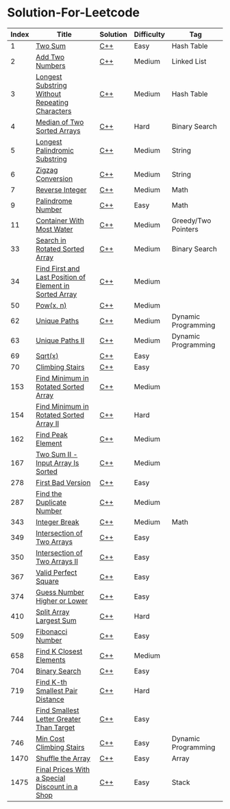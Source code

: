 # Solution-For-Leetcode


| Index | Title | Solution | Difficulty | Tag |
|---| ----- | -------- | ---------- | -------- |
|1|[Two Sum](https://leetcode.cn/problems/two-sum/) | [C++](https://github.com/null1024-ws/Solution-For-Leetcode/blob/4ed85172c03b409f3a10f1669788484cd5ef60de/Solution/Two%20Sum.md)|Easy|Hash Table|
|2|[Add Two Numbers](https://leetcode.cn/problems/add-two-numbers/) | [C++](https://github.com/null1024-ws/Solution-For-Leetcode/blob/75ea212546d6d0e1f853b9d4f0e1df61960a6ed7/Solution/Add%20Two%20Numbers.md)|Medium|Linked List|
|3|[Longest Substring Without Repeating Characters](https://leetcode.cn/problems/longest-substring-without-repeating-characters/) | [C++](https://github.com/null1024-ws/Solution-For-Leetcode/blob/f181062e091d44d507ab58f015c5dab414d75495/Solution/Longest%20Substring%20Without%20Repeating%20Characters.md)|Medium|Hash Table|
|4|[Median of Two Sorted Arrays](https://leetcode.cn/problems/median-of-two-sorted-arrays/) | [C++](https://github.com/null1024-ws/Solution-For-Leetcode/blob/1291804a3b7fea850905745be6044b63286c3ec7/Solution/Median%20of%20Two%20Sorted%20Arrays.md)|Hard|Binary Search|
|5|[Longest Palindromic Substring](https://leetcode.cn/problems/longest-palindromic-substring/) | [C++](https://github.com/null1024-ws/Solution-For-Leetcode/blob/a0720b8f30f8bf0c8ceda67d24bec44c518b1613/Solution/Longest%20Palindromic%20Substring.md)|Medium|String|
|6|[Zigzag Conversion](https://leetcode.cn/problems/zigzag-conversion/) | [C++](https://github.com/null1024-ws/Solution-For-Leetcode/blob/7aebd9318aaffb68c957486f77c8e5b5d1eb014f/Solution/Zigzag%20Conversion.md)|Medium|String|
|7|[Reverse Integer](https://leetcode.cn/problems/reverse-integer/) | [C++](https://github.com/null1024-ws/Solution-For-Leetcode/blob/8ed6e445196718caf4f888ea1b39fdb7ca6cf8c3/Solution/Reverse%20Integer.md)|Medium|Math|
|9|[Palindrome Number](https://leetcode.cn/problems/palindrome-number/) | [C++](https://github.com/null1024-ws/Solution-For-Leetcode/blob/007ad8f98281431936fb6e939bb0614ef6fd7fad/Solution/Palindrome%20Number.md)|Easy|Math|
|11|[Container With Most Water](https://leetcode.cn/problems/container-with-most-water/) | [C++](https://github.com/null1024-ws/Solution-For-Leetcode/blob/e0b548c75c798ecb4e4568f4932b383c08dbe583/Solution/Container%20With%20Most%20Water.md)|Medium|Greedy/Two Pointers|
|33|[Search in Rotated Sorted Array](https://leetcode.cn/problems/search-in-rotated-sorted-array/) | [C++](https://github.com/null1024-ws/Solution-For-Leetcode/blob/a290c20a428fc8ab3899ea0c58e25932d2396c13/Solution/Search%20in%20Rotated%20Sorted%20Array.md)|Medium|Binary Search|
|34|[Find First and Last Position of Element in Sorted Array](https://leetcode.cn/problems/find-first-and-last-position-of-element-in-sorted-array/) | [C++](https://github.com/null1024-ws/Solution-For-Leetcode/blob/2a1b816eac0945187e849d3e6e20438aa3ad7715/Solution/Find%20First%20and%20Last%20Position%20of%20Element%20in%20Sorted%20Array.md)|Medium|
|50|[Pow(x, n)](https://leetcode.cn/problems/powx-n/) | [C++](https://github.com/null1024-ws/Solution-For-Leetcode/blob/6499744f0c53a6906e034a0a4c495a342dad1ff0/Solution/Pow(x,%20n).md)|Medium|
|62|[Unique Paths](https://leetcode.cn/problems/unique-paths/) | [C++](https://github.com/null1024-ws/Solution-For-Leetcode/blob/cba09efde8d4f79a68baf0de6ea94586d02d27e0/Solution/Unique%20Paths.md)|Medium|Dynamic Programming|
|63|[Unique Paths II](https://leetcode.cn/problems/unique-paths-ii/) | [C++](https://github.com/null1024-ws/Solution-For-Leetcode/blob/f06d74a6445778739e5d7e448c458a5f440fd43a/Solution/Unique%20Paths%20II.md)|Medium|Dynamic Programming|
|69|[Sqrt(x)](https://leetcode.cn/problems/sqrtx/) | [C++](https://github.com/null1024-ws/Solution-For-Leetcode/blob/bd6e38ac8e97230e8b9925a48f10af93b399bf89/Solution/Sqrt(x).md)|Easy|
|70|[Climbing Stairs](https://leetcode.cn/problems/climbing-stairs/) | [C++](https://github.com/null1024-ws/Solution-For-Leetcode/blob/36574069b85d244d6ac58137768ef918d8d531c3/Solution/Climbing%20Stairs.md)|Easy|
|153|[Find Minimum in Rotated Sorted Array](https://leetcode.cn/problems/find-minimum-in-rotated-sorted-array/) | [C++](https://github.com/null1024-ws/Solution-For-Leetcode/blob/fe63698fe67150b1564ad8d0f890f1f2378a2b3c/Solution/Find%20Minimum%20in%20Rotated%20Sorted%20Array.md)|Medium|
|154|[Find Minimum in Rotated Sorted Array II](https://leetcode.cn/problems/find-minimum-in-rotated-sorted-array-ii/) | [C++](https://github.com/null1024-ws/Solution-For-Leetcode/blob/bf47cc05fddac93b350487f412cf454ad7eeaa44/Solution/Find%20Minimum%20in%20Rotated%20Sorted%20Array%20II.md)|Hard|
|162|[Find Peak Element](https://leetcode.cn/problems/find-peak-element/) | [C++](https://github.com/null1024-ws/Solution-For-Leetcode/blob/948bbd32a58f3e25b8ab2cdcb09d7a710add02d6/Solution/Find%20Peak%20Element.md)|Medium|
|167|[Two Sum II - Input Array Is Sorted](https://leetcode.cn/problems/two-sum-ii-input-array-is-sorted/) | [C++](https://github.com/null1024-ws/Solution-For-Leetcode/blob/c20c56cd6de92088e13f81d96f5b8767f22d412d/Solution/Two%20Sum%20II%20-%20Input%20Array%20Is%20Sorted.md)|Medium|
|278|[First Bad Version](https://leetcode.cn/problems/first-bad-version/) | [C++](https://github.com/null1024-ws/Solution-For-Leetcode/blob/ade81302320ad8f111a8fb19ec36a2fd95e52811/Solution/First%20Bad%20Version.md)|Easy|
|287|[Find the Duplicate Number](https://leetcode.cn/problems/find-the-duplicate-number/) | [C++](https://github.com/null1024-ws/Solution-For-Leetcode/blob/cbaae6661ea26293a0316e9a9c26688344c6824c/Solution/Find%20the%20Duplicate%20Number.md)|Medium|
|343|[Integer Break](https://leetcode.cn/problems/integer-break/) | [C++](https://github.com/null1024-ws/Solution-For-Leetcode/blob/e8dfd8b167553985213a2a57158c8226a5113aa1/Solution/Integer%20Break.md)|Medium|Math|
|349|[Intersection of Two Arrays](https://leetcode.cn/problems/intersection-of-two-arrays/) | [C++](https://github.com/null1024-ws/Solution-For-Leetcode/blob/477b7aaeed900a0a75e615bab1b5d50886945e12/Solution/Intersection%20of%20Two%20Arrays.md)|Easy|
|350|[Intersection of Two Arrays II](https://leetcode.cn/problems/intersection-of-two-arrays-ii/) | [C++](https://github.com/null1024-ws/Solution-For-Leetcode/blob/77a217a62c2c279b33ee34a80181f6f38d3c53df/Solution/Intersection%20of%20Two%20Arrays%20II.md)|Easy|
|367|[Valid Perfect Square](https://leetcode.cn/problems/valid-perfect-square/) | [C++](https://github.com/null1024-ws/Solution-For-Leetcode/blob/aea992c0b73eca32401a3749169641f09b1f27cd/Solution/Valid%20Perfect%20Square.md)|Easy|
|374|[Guess Number Higher or Lower](https://leetcode.cn/problems/sqrtx/) | [C++](https://github.com/null1024-ws/Solution-For-Leetcode/blob/c26c6372d84bd9a00d3749b6983d4f4f0c6c4798/Solution/Guess%20Number%20Higher%20or%20Lower.md)|Easy|
|410|[Split Array Largest Sum](https://leetcode.cn/problems/split-array-largest-sum/) | [C++](https://github.com/null1024-ws/Solution-For-Leetcode/blob/e5a98cd32cea132e892733696e842fed807ac592/Solution/Split%20Array%20Largest%20Sum.md)|Hard|
|509|[Fibonacci Number](https://leetcode.cn/problems/fibonacci-number/) | [C++](https://github.com/null1024-ws/Solution-For-Leetcode/blob/6fd5359715906386646c71ada091a8190b09a1e9/Solution/Fibonacci%20Number.md)|Easy|
|658|[Find K Closest Elements](https://leetcode.cn/problems/find-k-closest-elements/) | [C++](https://github.com/null1024-ws/Solution-For-Leetcode/blob/1e7d669a0657b15964e64079e3888397f1d3e4e5/Solution/Find%20K%20Closest%20Elements.md)|Medium|
|704|[Binary Search](https://leetcode.cn/problems/binary-search/) | [C++](https://github.com/null1024-ws/Solution-For-Leetcode/blob/e772b3513dfc4c3131aae412c6ca273abc2310da/Solution/Binary%20Search.md)|Easy|
|719|[Find K-th Smallest Pair Distance](https://leetcode.cn/problems/find-k-th-smallest-pair-distance/) | [C++](https://github.com/null1024-ws/Solution-For-Leetcode/blob/ed7590a178118e4debeba33404aa8ac06a71a958/Solution/Find%20K-th%20Smallest%20Pair%20Distance.md)|Hard|
|744|[Find Smallest Letter Greater Than Target](https://leetcode.cn/problems/find-smallest-letter-greater-than-target/) | [C++](https://github.com/null1024-ws/Solution-For-Leetcode/blob/ab675b65b5e5f3ea171e8049cab7e3460f2a615b/Solution/Find%20Smallest%20Letter%20Greater%20Than%20Target.md)|Easy|
|746|[Min Cost Climbing Stairs](https://leetcode.cn/problems/min-cost-climbing-stairs/) | [C++](https://github.com/null1024-ws/Solution-For-Leetcode/blob/1279fcf2a7df8b6ee2ddcd9a61d2c4e80be39b4b/Solution/Min%20Cost%20Climbing%20Stairs.md)|Easy|Dynamic Programming|
|1470|[Shuffle the Array](https://leetcode.cn/problems/shuffle-the-array/) | [C++](https://github.com/null1024-ws/Solution-For-Leetcode/blob/b3cece7a30318418754a28d4c335dff230be0d94/Solution/Shuffle%20the%20Array.md)|Easy|Array|
|1475|[Final Prices With a Special Discount in a Shop](https://leetcode.cn/problems/final-prices-with-a-special-discount-in-a-shop/) | [C++](https://github.com/null1024-ws/Solution-For-Leetcode/blob/b3cece7a30318418754a28d4c335dff230be0d94/Solution/Shuffle%20the%20Array.md)|Easy|Stack|
